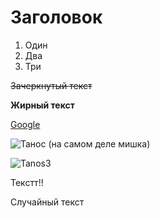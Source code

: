 # Заголовок

1. Один
2. Два
3. Три

~~Зачеркнутый текст~~

<b>Жирный текст</b>



[Google](https://google.com/ "Ссылка на гугл")

![Танос (на самом деле мишка)](https://i.pinimg.com/originals/8a/de/fe/8adefe5af862b4f9cec286c6ee4722cb.jpg "Это Танос (на самом деле мишка)")

![Tanos3](https://cdn.azbooka.ru/cv/w1100/94768bb4-0290-42e8-a3a7-c81482cb595d.jpg "Tanos new2")

Текстт!!

Случайный текст
